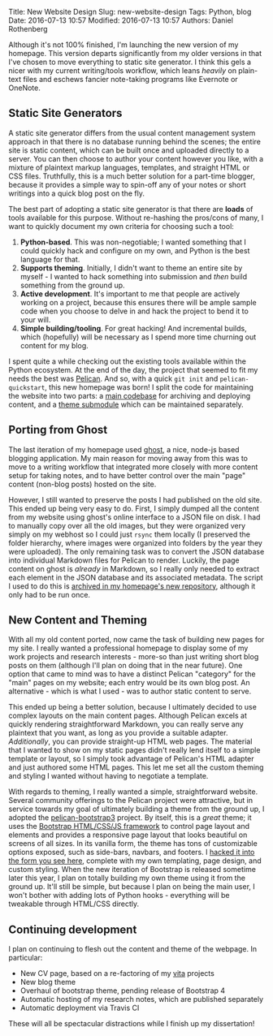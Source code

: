 Title: New Website Design
Slug: new-website-design
Tags: Python, blog
Date: 2016-07-13 10:57
Modified: 2016-07-13 10:57
Authors: Daniel Rothenberg

Although it's not 100% finished, I'm launching the new version of my homepage. This version departs significantly from my older versions in that I've chosen to move everything to static site generator. I think this gels a nicer with my current writing/tools workflow, which leans *heavily* on plain-text files and eschews fancier note-taking programs like Evernote or OneNote.

## Static Site Generators

A static site generator differs from the usual content management system approach in that there is no database running behind the scenes; the entire site is static content, which can be built once and uploaded directly to a server. You can then choose to author your content however you like, with a mixture of plaintext markup languages, templates, and straight HTML or CSS files. Truthfully, this is a much better solution for a part-time blogger, because it provides a simple way to spin-off any of your notes or short writings into a quick blog post on the fly.

The best part of adopting a static site generator is that there are **loads** of tools available for this purpose. Without re-hashing the pros/cons of many, I want to quickly document my own criteria for choosing such a tool:

1. **Python-based**. This was non-negotiable; I wanted something that I could quickly hack and configure on my own, and Python is the best language for that.
2. **Supports theming**. Initially, I didn't want to theme an entire site by myself - I wanted to hack something into submission and *then* build something from the ground up.
3. **Active development**. It's important to me that people are actively working on a project, because this ensures there will be ample sample code when you choose to delve in and hack the project to bend it to your will.
4. **Simple building/tooling**. For great hacking! And incremental builds, which (hopefully) will be necessary as I spend more time churning out content for my blog.

I spent quite a while checking out the existing tools available within the Python ecosystem. At the end of the day, the project that seemed to fit my needs the best was [Pelican](http://blog.getpelican.com/). And so, with a quick `git init` and `pelican-quickstart`, this new homepage was born! I split the code for maintaining the website into two parts: a [main codebase](https://github.com/darothen/homepage) for archiving and deploying content, and a [theme submodule](https://github.com/darothen/pelican-darothen/tree/e64b0683d0ffd47e51efaef5a7f78567fcc56efc) which can be maintained separately.

## Porting from Ghost

The last iteration of my homepage used [ghost](https://ghost.org/), a nice, node-js based blogging application. My main reason for moving away from this was to move to a writing workflow that integrated more closely with more content setup for taking notes, and to have better control over the main "page" content (non-blog posts) hosted on the site.

However, I still wanted to preserve the posts I had published on the old site. This ended up being very easy to do. First, I simply dumped all the content from my website using ghost's online interface to a JSON file on disk. I had to manually copy over all the old images, but they were organized very simply on my webhost so I could just `rsync` them locally (I preserved the folder hierarchy, where images were organized into folders by the year they were uploaded). The only remaining task was to convert the JSON database into individual Markdown files for Pelican to render. Luckily, the page content on ghost is *already* in Markdown, so I really only needed to extract each element in the JSON database and its associated metadata. The script I used to do this is [archived in my homepage's new repository](https://github.com/darothen/homepage/blob/master/old_blog/convert_ghost_posts.py), although it only had to be run once.

## New Content and Theming

With all my old content ported, now came the task of building new pages for my site. I really wanted a professional homepage to display some of my work projects and research interests - more-so than just writing short blog posts on them (although I'll plan on doing that in the near future). One option that came to mind was to have a distinct Pelican "category" for the "main" pages on my website; each entry would be its own blog post. An alternative - which is what I used - was to author static content to serve.

This ended up being a better solution, because I ultimately decided to use complex layouts on the main content pages. Although Pelican excels at quickly rendering straightforward Markdown, you can really serve any plaintext that you want, as long as you provide a suitable adapter. *Additionally*, you can provide straight-up HTML web pages. The material that I wanted to show on my static pages didn't really lend itself to a simple template or layout, so I simply took advantage of Pelican's HTML adapter and just authored some HTML pages. This let me set all the custom theming and styling I wanted without having to negotiate a template.

With regards to theming, I really wanted a simple, straightforward website. Several community offerings to the Pelican project were attractive, but in service towards my goal of ultimately building a theme from the ground up, I adopted the [pelican-bootstrap3](https://github.com/getpelican/pelican-themes/tree/master/pelican-bootstrap3) project. By itself, this is a *great* theme; it uses the [Bootstrap HTML/CSS/JS framework](http://getbootstrap.com/) to control page layout and elements and provides a responsive page layout that looks beautiful on screens of all sizes. In its vanilla form, the theme has tons of customizable options exposed, such as side-bars, navbars, and footers. I [hacked it into the form you see here](https://github.com/darothen/pelican-darothen/tree/e64b0683d0ffd47e51efaef5a7f78567fcc56efc), complete with my own templating, page design, and custom styling. When the new iteration of Bootstrap is released sometime later this year, I plan on totally building my own theme using it from the ground up. It'll still be simple, but because I plan on being the main user, I won't bother with adding lots of Python hooks - everything will be tweakable through HTML/CSS directly.

## Continuing development

I plan on continuing to flesh out the content and theme of the webpage. In particular:

- New CV page, based on a re-factoring of my [vita](https://github.com/darothen/vita) projects
- New blog theme
- Overhaul of bootstrap theme, pending release of Bootstrap 4
- Automatic hosting of my research notes, which are published separately
- Automatic deployment via Travis CI

These will all be spectacular distractions while I finish up my dissertation!
